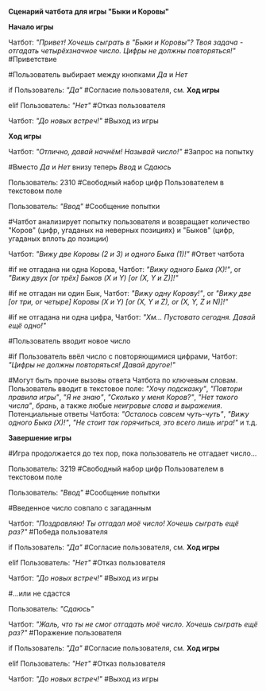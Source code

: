 **Сценарий чатбота для игры "Быки и Коровы"**


**Начало игры**
  
  Чатбот: *"Привет! Хочешь сыграть в "Быки и Коровы"? Твоя задача - отгадать четырёхзначное число. Цифры не должны повторяться!"* #Приветствие

  #Пользователь выбирает между кнопками *Да* и *Нет*

  if Пользователь: *"Да"* #Cогласие пользователя, см. **Ход игры**

  elif Пользователь: *"Нет"* #Отказ пользователя

  Чатбот: *"До новых встреч!"* #Выход из игры

  
**Ход игры**

  Чатбот: *"Отлично, давай начнём! Называй число!"* #Запрос на попытку

  #Вместо *Да* и *Нет* внизу теперь *Ввод* и *Сдаюсь*
  
  Пользователь: 2310 #Свободный набор цифр Пользователем в текстовом поле
  
  Пользователь: *"Ввод"* #Сообщение попытки

  #Чатбот анализирует попытку пользователя и возвращает количество "Коров" (цифр, угаданых на неверных позициях) и "Быков" (цифр, угаданых вплоть до позиции)

  Чатбот: *"Вижу две Коровы (2 и 3) и одного Быка (1)!"* #Ответ чатбота

  #if не отгадана ни одна Корова, Чатбот: *"Вижу одного Быка (X)!"*, or *"Вижу двух [or трёх] Быков (X и Y) [or (X, Y и Z)]!"*

  #if не отгадан ни один Бык, Чатбот: *"Вижу одну Корову!"*, or *"Вижу две [or три, or четыре] Коровы (X и Y) [or (X, Y и Z), or (X, Y, Z и N)]!"*
  
  #if не отгадана ни одна цифра, Чатбот: *"Хм... Пустовато сегодня. Давай ещё одно!"*

  #Пользователь вводит новое число

  #if Пользователь ввёл число с повторяющимися цифрами, Чатбот: *"Цифры не должны повторяться! Давай другое!"*

  #Могут быть прочие вызовы ответа Чатбота по ключевым словам. Пользователь вводит в текстовое поле: *"Хочу подсказку"*, *"Повтори правила игры"*, *"Я не знаю"*, *"Сколько у меня Коров?"*, *"Нет такого числа"*, *брань*, а также любые *неигровые слова и выражения*. Потенциальные ответы Чатбота: *"Осталось совсем чуть-чуть"*, *"Вижу одного Быка (X)!"*, *"Не стоит так горячиться, это всего лишь игра!"* и т.д.

**Завершение игры**

  #Игра продолжается до тех пор, пока пользователь не отгадает число...

  Пользователь: 3219 #Свободный набор цифр Пользователем в текстовом поле

  Пользователь: *"Ввод"* #Сообщение попытки
  
  #Введенное число совпало с загаданным
  
  Чатбот: *"Поздравляю! Ты отгадал моё число! Хочешь сыграть ещё раз?"* #Победа пользователя

  if Пользователь: *"Да"* #Cогласие пользователя, см. **Ход игры**

  elif Пользователь: *"Нет"* #Отказ пользователя
  
  Чатбот: *"До новых встреч!"* #Выход из игры
  
  #...или не сдастся

  Пользователь: *"Сдаюсь"* 

  Чатбот: *"Жаль, что ты не смог отгадать моё число. Хочешь сыграть ещё раз?"* #Поражение пользователя

  if Пользователь: *"Да"* #Cогласие пользователя, см. **Ход игры**

  elif Пользователь: *"Нет"* #Отказ пользователя

  Чатбот: *"До новых встреч!"* #Выход из игры
